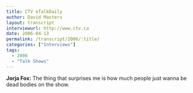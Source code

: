 ```yaml
---
title: CTV eTalkDaily
author: David Masters
layout: transcript
interviewurl: http://www.ctv.ca
date: 2006-04-13
permalink: /transcript/2006/:title/
categories: ["Interviews"]
tags:
  - 2006
  - "Talk Shows"
---
```


**Jorja Fox:** The thing that surprises me is how much people just wanna be dead bodies on the show.